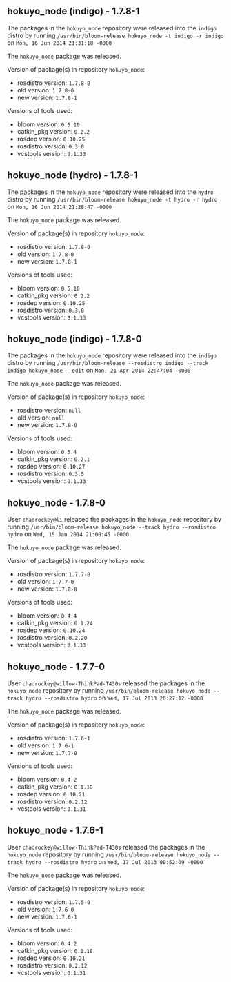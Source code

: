 ## hokuyo_node (indigo) - 1.7.8-1

The packages in the `hokuyo_node` repository were released into the `indigo` distro by running `/usr/bin/bloom-release hokuyo_node -t indigo -r indigo` on `Mon, 16 Jun 2014 21:31:18 -0000`

The `hokuyo_node` package was released.

Version of package(s) in repository `hokuyo_node`:
- rosdistro version: `1.7.8-0`
- old version: `1.7.8-0`
- new version: `1.7.8-1`

Versions of tools used:
- bloom version: `0.5.10`
- catkin_pkg version: `0.2.2`
- rosdep version: `0.10.25`
- rosdistro version: `0.3.0`
- vcstools version: `0.1.33`


## hokuyo_node (hydro) - 1.7.8-1

The packages in the `hokuyo_node` repository were released into the `hydro` distro by running `/usr/bin/bloom-release hokuyo_node -t hydro -r hydro` on `Mon, 16 Jun 2014 21:28:47 -0000`

The `hokuyo_node` package was released.

Version of package(s) in repository `hokuyo_node`:
- rosdistro version: `1.7.8-0`
- old version: `1.7.8-0`
- new version: `1.7.8-1`

Versions of tools used:
- bloom version: `0.5.10`
- catkin_pkg version: `0.2.2`
- rosdep version: `0.10.25`
- rosdistro version: `0.3.0`
- vcstools version: `0.1.33`


## hokuyo_node (indigo) - 1.7.8-0

The packages in the `hokuyo_node` repository were released into the `indigo` distro by running `/usr/bin/bloom-release --rosdistro indigo --track indigo hokuyo_node --edit` on `Mon, 21 Apr 2014 22:47:04 -0000`

The `hokuyo_node` package was released.

Version of package(s) in repository `hokuyo_node`:
- rosdistro version: `null`
- old version: `null`
- new version: `1.7.8-0`

Versions of tools used:
- bloom version: `0.5.4`
- catkin_pkg version: `0.2.1`
- rosdep version: `0.10.27`
- rosdistro version: `0.3.5`
- vcstools version: `0.1.33`


## hokuyo_node - 1.7.8-0

User `chadrockey@li` released the packages in the `hokuyo_node` repository by running `/usr/bin/bloom-release hokuyo_node --track hydro --rosdistro hydro` on `Wed, 15 Jan 2014 21:00:45 -0000`

The `hokuyo_node` package was released.

Version of package(s) in repository `hokuyo_node`:
- rosdistro version: `1.7.7-0`
- old version: `1.7.7-0`
- new version: `1.7.8-0`

Versions of tools used:
- bloom version: `0.4.4`
- catkin_pkg version: `0.1.24`
- rosdep version: `0.10.24`
- rosdistro version: `0.2.20`
- vcstools version: `0.1.33`


## hokuyo_node - 1.7.7-0

User `chadrockey@willow-ThinkPad-T430s` released the packages in the `hokuyo_node` repository by running `/usr/bin/bloom-release hokuyo_node --track hydro --rosdistro hydro` on `Wed, 17 Jul 2013 20:27:12 -0000`

The `hokuyo_node` package was released.

Version of package(s) in repository `hokuyo_node`:
- rosdistro version: `1.7.6-1`
- old version: `1.7.6-1`
- new version: `1.7.7-0`

Versions of tools used:
- bloom version: `0.4.2`
- catkin_pkg version: `0.1.18`
- rosdep version: `0.10.21`
- rosdistro version: `0.2.12`
- vcstools version: `0.1.31`


## hokuyo_node - 1.7.6-1

User `chadrockey@willow-ThinkPad-T430s` released the packages in the `hokuyo_node` repository by running `/usr/bin/bloom-release hokuyo_node --track hydro --rosdistro hydro` on `Wed, 17 Jul 2013 00:52:09 -0000`

The `hokuyo_node` package was released.

Version of package(s) in repository `hokuyo_node`:
- rosdistro version: `1.7.5-0`
- old version: `1.7.6-0`
- new version: `1.7.6-1`

Versions of tools used:
- bloom version: `0.4.2`
- catkin_pkg version: `0.1.18`
- rosdep version: `0.10.21`
- rosdistro version: `0.2.12`
- vcstools version: `0.1.31`


